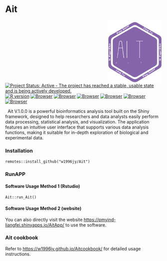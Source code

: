 # Ait

<img src="https://github.com/w1996jy/Aitdemodata/blob/main/logo/LOGO20241014.png" height="200" align="right" />

[![Project Status: Active - The project has reached a stable, usable state and is being actively developed.](http://www.repostatus.org/badges/latest/active.svg)](http://www.repostatus.org/#active)
[![R version](https://img.shields.io/badge/R-v4.3.0-salmon)](https://www.r-project.org)
[![Browser](https://img.shields.io/badge/Browser-Edge-lightskyblue)](https://www.microsoft.com/en-us/edge/?ocid=ORSEARCH_Bing&ch=1&form=MA13FJ)
[![Browser](https://img.shields.io/badge/Windows-success-red)]()
[![Browser](https://img.shields.io/badge/Linux/Mac-Not%20test-gray66)]()
[![Browser](https://img.shields.io/badge/Develop-Yes-salmon)]()
[![Browser](https://img.shields.io/badge/Year-2024-bisque)]()
[![Browser](https://img.shields.io/badge/Publish-Not-green)]()

&nbsp;&nbsp;Ait V.1.0.0 is a powerful bioinformatics analysis tool built on the Shiny framework, designed to help researchers and data analysts easily perform data processing, statistical analysis, and visualization. The application features an intuitive user interface that supports various data analysis functions, making it suitable for in-depth exploration of biological and experimental data.

### Installation

```
remotes::install_github("w1996jy/Ait")
```
### RunAPP

#### Software Usage Method 1 (Rstudio)

```
Ait::run_Ait()
```

#### Software Usage Method 2 (website)

You can also directly visit the website https://pmyind-liangfei.shinyapps.io/AitApp/ to use the software.

### Ait cookbook

Refer to https://w1996jy.github.io/Aitcookbook/ for detailed usage instructions.
